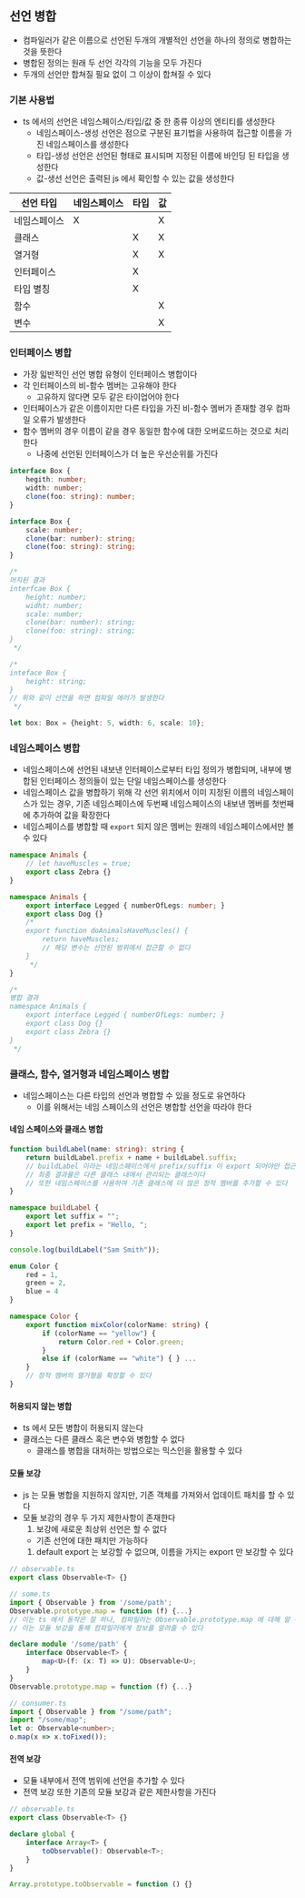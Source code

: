 ## 선언 병합

* 컴파일러가 같은 이름으로 선언된 두개의 개별적인 선언을 하나의 정의로 병합하는 것을 뜻한다
* 병합된 정의는 원래 두 선언 각각의 기능을 모두 가진다
* 두개의 선언만 합쳐질 필요 없이 그 이상이 합쳐질 수 있다

### 기본 사용법

* ts 에서의 선언은 네임스페이스/타입/값 중 한 종류 이상의 엔티티를 생성한다
  * 네임스페이스-생성 선언은 점으로 구분된 표기법을 사용하여 접근할 이름을 가진 네임스페이스를 생성한다
  * 타입-생성 선언은 선언된 형태로 표시되며 지정된 이름에 바인딩 된 타입을 생성한다
  * 값-생선 선언은 출력된 js 에서 확인할 수 있는 값을 생성한다
  
| 선언 타입 | 네임스페이스 | 타입 | 값 |
| ---- | ---- | ---- | ---- |
| 네임스페이스 | X |  | X |
| 클래스 | | X | X |
| 열거형 | | X | X |
| 인터페이스 | | X | |
| 타입 별칭 | | X | |
| 함수 | | | X | 
| 변수 | | | X |

### 인터페이스 병합

* 가장 읿반적인 선언 병합 유형이 인터페이스 병합이다
* 각 인터페이스의 비-함수 멤버는 고유해야 한다
  * 고유하지 않다면 모두 같은 타이업어야 한다
* 인터페이스가 같은 이름이지만 다른 타입을 가진 비-함수 멤버가 존재할 경우 컴파일 오류가 발생한다
* 함수 멤버의 경우 이름이 같을 경우 동일한 함수에 대한 오버로드하는 것으로 처리한다
  * 나중에 선언된 인터페이스가 더 높은 우선순위를 가진다

```typescript
interface Box {
    hegith: number;
    width: number;
    clone(foo: string): number;
}

interface Box {
    scale: number;
    clone(bar: number): string;
    clone(foo: string): string;
}

/*
머지된 결과
interfcae Box {
    height: number;
    widht: number;
    scale: number;
    clone(bar: number): string;
    clone(foo: string): string;
}
 */

/*
inteface Box {
    height: string;
}
// 위와 같이 선언을 하면 컴파일 에러가 발생한다
 */

let box: Box = {height: 5, width: 6, scale: 10};
```

### 네임스페이스 병합

* 네임스페이스에 선언된 내보낸 인터페이스로부터 타입 정의가 병합되며, 내부에 병합된 인터페이스 정의들이 있는 단일 네임스페이스를 생성한다
* 네임스페이스 값을 병합하기 위해 각 선언 위치에서 이미 지정된 이름의 네임스페이스가 있는 경우, 기존 네임스페이스에 두번째 네임스페이스의 내보낸 멤버를 첫번째에 추가하여 값을 확장한다
* 네임스페이스를 병합할 때 `export` 되지 않은 멤버는 원래의 네임스페이스에서만 볼 수 있다

````typescript
namespace Animals {
    // let haveMuscles = true;
    export class Zebra {}
}

namespace Animals {
    export interface Legged { numberOfLegs: number; }
    export class Dog {}
    /*
    export function doAnimalsHaveMuscles() {
        return haveMuscles;
        // 해당 변수는 선언된 범위에서 접근할 수 없다
    }
     */
}

/*
병합 결과
namespace Animals {
    export interface Legged { numberOfLegs: number; }
    export class Dog {}
    export class Zebra {}
}
 */
````

### 클래스, 함수, 열거형과 네임스페이스 병합

* 네임스페이스는 다른 타입의 선언과 병합할 수 있을 정도로 유연하다
  * 이를 위해서는 네임 스페이스의 선언은 병합할 선언을 따라야 한다

#### 네임 스페이스와 클래스 병합

```typescript
function buildLabel(name: string): string {
    return buildLabel.prefix + name + buildLabel.suffix;
    // buildLabel 이라는 네임스페이스에서 prefix/suffix 이 export 되어야만 접근이 가능하다
    // 최종 결과물은 다른 클래스 내에서 관리되는 클래스이다
    // 또한 네임스페이스를 사용하여 기존 클래스에 더 많은 정적 멤버를 추가할 수 있다
}

namespace buildLabel {
    export let suffix = "";
    export let prefix = "Hello, ";
}

console.log(buildLabel("Sam Smith"));

enum Color {
    red = 1,
    green = 2,
    blue = 4
}

namespace Color {
    export function mixColor(colorName: string) {
        if (colorName == "yellow") {
            return Color.red + Color.green;
        }
        else if (colorName == "white") { } ...
    }
    // 정적 멤버의 열거형을 확장할 수 있다
}
```

#### 허용되지 않는 병합

* ts 에서 모든 병합이 허용되지 않는다
* 클래스는 다른 클래스 혹은 변수와 병합할 수 없다
  * 클래스를 병합을 대처하는 방법으로는 믹스인을 활용할 수 있다

#### 모듈 보강

* js 는 모듈 병합을 지원하지 않지만, 기존 객체를 가져와서 업데이트 패치를 할 수 있다
* 모듈 보강의 경우 두 가지 제한사항이 존재한다
  1. 보강에 새로운 최상위 선언은 할 수 없다
    * 기존 선언에 대한 패치만 가능하다
  1. default export 는 보강할 수 없으며, 이름을 가지는 export 만 보강할 수 있다

```typescript
// observable.ts
export class Observable<T> {}

// some.ts
import { Observable } from '/some/path';
Observable.prototype.map = function (f) {...}
// 이는 ts 에서 동작은 잘 하나, 컴파일러는 Observable.prototype.map 에 대해 알 수 없다
// 이는 모듈 보강을 통해 컴파일러에게 정보를 알려줄 수 있다

declare module '/some/path' {
    interface Observable<T> {
        map<U>(f: (x: T) => U): Observable<U>;
    }
}
Observable.prototype.map = function (f) {...}

// consumer.ts
import { Observable } from "/some/path";
import "/some/map";
let o: Observable<number>;
o.map(x => x.toFixed());
```

#### 전역 보강

* 모듈 내부에서 전역 범위에 선언을 추가할 수 있다
* 전역 보강 또한 기존의 모듈 보강과 같은 제한사항을 가진다

```typescript
// observable.ts
export class Observable<T> {}

declare global {
    interface Array<T> {
        toObservable(): Observable<T>;
    }
}

Array.prototype.toObservable = function () {}
```
